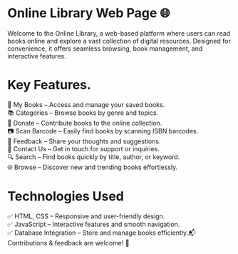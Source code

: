 # Online Library Web Page 🌐
Welcome to the Online Library, a web-based platform where users can read books online and explore a vast collection of digital resources. Designed for convenience, it offers seamless browsing, book management, and interactive features.
# Key Features.    
📖 My Books – Access and manage your saved books.    
📚 Categories – Browse books by genre and topics.    
🎁 Donate – Contribute books to the online collection.       
📷 Scan Barcode – Easily find books by scanning ISBN barcodes.       
💬 Feedback – Share your thoughts and suggestions.             
📩 Contact Us – Get in touch for support or inquiries.             
🔍 Search – Find books quickly by title, author, or keyword.         
🌐 Browse – Discover new and trending books effortlessly.       
# Technologies Used
✅ HTML, CSS – Responsive and user-friendly design.      
✅ JavaScript – Interactive features and smooth navigation.        
✅ Database Integration – Store and manage books efficiently.📬 Contributions & feedback are welcome! 🚀
